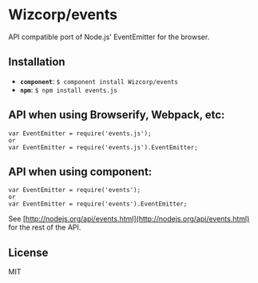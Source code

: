 # Wizcorp/events

API compatible port of Node.js' EventEmitter for the browser.

## Installation

- **`component`**: `$ component install Wizcorp/events`
- **`npm`**: `$ npm install events.js`

## API when using Browserify, Webpack, etc:

    var EventEmitter = require('events.js');
    or
    var EventEmitter = require('events.js').EventEmitter;

## API when using component:

    var EventEmitter = require('events');
    or
    var EventEmitter = require('events').EventEmitter;

See [http://nodejs.org/api/events.html](http://nodejs.org/api/events.html) for the rest of the API.

## License

MIT
